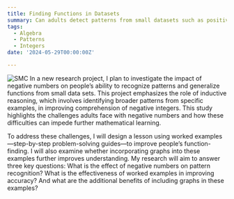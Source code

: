 ```yaml
---
title: Finding Functions in Datasets
summary: Can adults detect patterns from small datasets such as positive or negative linear growth?
tags:
  - Algebra
  - Patterns
  - Integers
date: '2024-05-29T00:00:00Z'

---
```

<img src="https://n-vest.github.io/project/functions/functions.png" alt="SMC">
In a new research project, I plan to investigate the impact of negative numbers on people’s ability to recognize patterns and generalize functions from small data sets. This project emphasizes the role of inductive reasoning, which involves identifying broader patterns from specific examples, in improving comprehension of negative integers. This study highlights the challenges adults face with negative numbers and how these difficulties can impede further mathematical learning.

To address these challenges, I will design a lesson using worked examples—step-by-step problem-solving guides—to improve people’s function-finding. I will also examine whether incorporating graphs into these examples further improves understanding. My research will aim to answer three key questions: What is the effect of negative numbers on pattern recognition? What is the effectiveness of worked examples in improving accuracy? And what are the additional benefits of including graphs in these examples?
